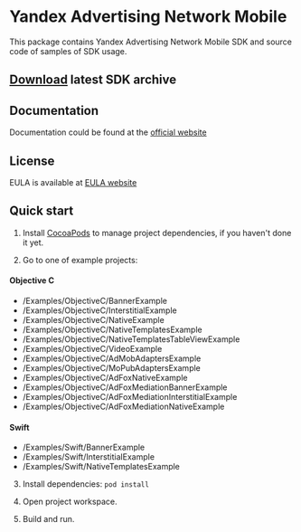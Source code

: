 # Yandex Advertising Network Mobile
This package contains Yandex Advertising Network Mobile SDK and source code of samples of SDK usage.

## [**Download**](https://storage.mds.yandex.net/get-ads-mobile-sdk/212922/YandexMobileAds-2.9.0-ios-0129a28d-75a4-45d8-b68f-67c781795283.zip) latest SDK archive

## Documentation
Documentation could be found at the [official website][DOCUMENTATION]

## License
EULA is available at [EULA website][LICENSE] 

## Quick start
1. Install [CocoaPods] to manage project dependencies, if you haven't done it yet.

2. Go to one of example projects:
#### Objective C
  * /Examples/ObjectiveC/BannerExample
  * /Examples/ObjectiveC/InterstitialExample
  * /Examples/ObjectiveC/NativeExample
  * /Examples/ObjectiveC/NativeTemplatesExample
  * /Examples/ObjectiveC/NativeTemplatesTableViewExample
  * /Examples/ObjectiveC/VideoExample
  * /Examples/ObjectiveC/AdMobAdaptersExample
  * /Examples/ObjectiveC/MoPubAdaptersExample
  * /Examples/ObjectiveC/AdFoxNativeExample
  * /Examples/ObjectiveC/AdFoxMediationBannerExample
  * /Examples/ObjectiveC/AdFoxMediationInterstitialExample
  * /Examples/ObjectiveC/AdFoxMediationNativeExample
  
#### Swift
  * /Examples/Swift/BannerExample
  * /Examples/Swift/InterstitialExample
  * /Examples/Swift/NativeTemplatesExample

3. Install dependencies:
```pod install```

4. Open project workspace.

5. Build and run.

[DOCUMENTATION]: https://tech.yandex.ru/mobile-ads/
[LICENSE]: https://yandex.com/legal/mobileads_sdk_agreement/
[CocoaPods]: http://cocoapods.org/
